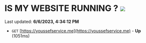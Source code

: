 # IS MY WEBSITE RUNNING ? [![](https://img.shields.io/static/v1?label=Sponsor&message=%E2%9D%A4&logo=GitHub&color=%23fe8e86)](https://github.com/sponsors/<username>)

Last updated: **6/6/2023, 4:34:12 PM**

- `GET` [https://youssefservice.me](https://youssefservice.me) - **Up** (1051ms)
